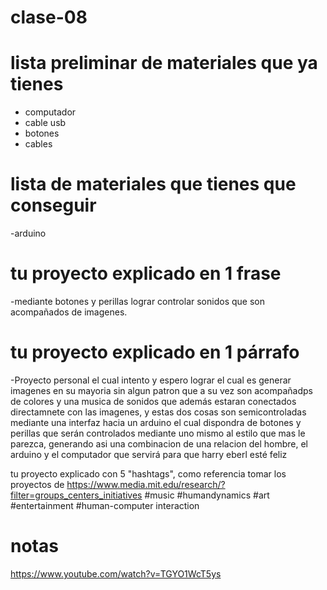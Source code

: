 # clase-08


# lista preliminar de materiales que ya tienes
- computador
- cable usb
- botones
- cables
# lista de materiales que tienes que conseguir
-arduino 
# tu proyecto explicado en 1 frase
-mediante botones y perillas lograr controlar sonidos que son acompañados de imagenes.
# tu proyecto explicado en 1 párrafo
-Proyecto personal el cual intento y espero lograr el cual es generar imagenes en su mayoria sin algun patron que a su vez son acompañadps de colores y una musica de sonidos que además estaran conectados directamnete con las imagenes, y estas dos cosas son semicontroladas mediante una interfaz hacia un arduino el cual dispondra de botones y perillas que serán controlados mediante uno mismo al estilo que mas le parezca, generando asi una combinacion de una relacion del hombre, el arduino y el computador que servirá para que harry eberl esté feliz

tu proyecto explicado con 5 "hashtags", como referencia tomar los proyectos de https://www.media.mit.edu/research/?filter=groups_centers_initiatives
#music #humandynamics #art #entertainment #human-computer interaction 


# notas
https://www.youtube.com/watch?v=TGYO1WcT5ys
